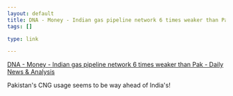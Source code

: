 ```yaml
--- 
layout: default
title: DNA - Money - Indian gas pipeline network 6 times weaker than Pak - Daily News & Anal...
tags: []

type: link

---
```

<a href="http://www.dnaindia.com/report.asp?NewsID=1126758">DNA - Money - Indian gas pipeline network 6 times weaker than Pak - Daily News & Analysis</a>

Pakistan's CNG usage seems to be way ahead of India's!
